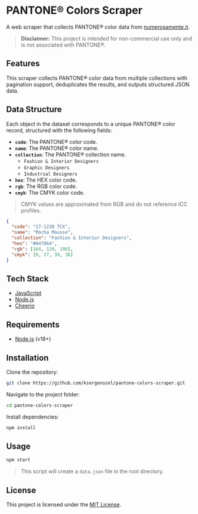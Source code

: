 # PANTONE&reg; Colors Scraper

A web scraper that collects PANTONE&reg; color data from [numerosamente.it](https://www.numerosamente.it).

> **Disclaimer:**
> This project is intended for non-commercial use only and is not associated with PANTONE&reg;.

## Features

This scraper collects PANTONE&reg; color data from multiple collections with pagination support, deduplicates the results, and outputs structured JSON data.

## Data Structure

Each object in the dataset corresponds to a unique PANTONE&reg; color record, structured with the following fields:

- **`code`**: The PANTONE&reg; color code.
- **`name`**: The PANTONE&reg; color name.
- **`collection`**: The PANTONE&reg; collection name.
  - `Fashion & Interior Designers`
  - `Graphic Designers`
  - `Industrial Designers`
- **`hex`**: The HEX color code.
- **`rgb`**: The RGB color code.
- **`cmyk`**: The CMYK color code.

> CMYK values are approximated from RGB and do not reference ICC profiles.

```json
{
  "code": "17-1230 TCX",
  "name": "Mocha Mousse",
  "collection": "Fashion & Interior Designers",
  "hex": "#A47864",
  "rgb": [164, 120, 100],
  "cmyk": [0, 27, 39, 36]
}
```

## Tech Stack

- [JavaScript](https://developer.mozilla.org/en-US/docs/Web/JavaScript/)
- [Node.js](https://nodejs.org/)
- [Cheerio](https://cheerio.js.org/)

## Requirements

- [Node.js](https://nodejs.org/) (v18+)

## Installation

Clone the repository:

```bash
git clone https://github.com/ksergenozel/pantone-colors-scraper.git
```

Navigate to the project folder:

```bash
cd pantone-colors-scraper
```

Install dependencies:

```bash
npm install
```

## Usage

```bash
npm start
```

> This script will create a `data.json` file in the root directory.

## License

This project is licensed under the [MIT License](LICENSE).
